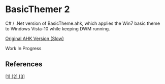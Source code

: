 # BasicThemer 2
C# / .Net version of BasicTheme.ahk, which applies the Win7 basic theme to Windows Vista-10 while keeping DWM running.

[Original AHK Version (Slow)](https://github.com/Ingan121/files/blob/master/BasicTheme.ahk)

Work In Progress

## References
[[1] ](https://stackoverflow.com/questions/4372055/detect-active-window-changed-using-c-sharp-without-polling)
[[2] ](https://stackoverflow.com/questions/10674540/disabling-aero-glass-transparency-for-wpf-window)
[[3]](https://rightnowdo.tistory.com/entry/C-%EC%9D%91%EC%9A%A9-Tray-icon-%EC%9D%91%EC%9A%A9%ED%94%84%EB%A1%9C%EA%B7%B8%EB%9E%A8-%EB%A7%8C%EB%93%A4%EA%B8%B0)
